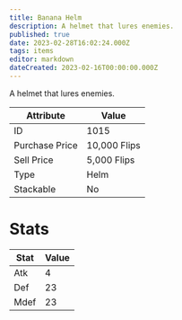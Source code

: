 ```yaml
---
title: Banana Helm
description: A helmet that lures enemies.
published: true
date: 2023-02-28T16:02:24.000Z
tags: items
editor: markdown
dateCreated: 2023-02-16T00:00:00.000Z
---
```


A helmet that lures enemies.

|Attribute|Value|
|-|-|
|ID|1015|
|Purchase Price|10,000 Flips|
|Sell Price|5,000 Flips|
|Type|Helm|
|Stackable|No|

# Stats
|Stat|Value|
|-|-|
|Atk|4|
|Def|23|
|Mdef|23|
